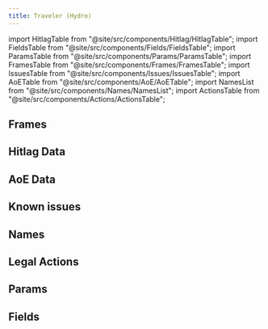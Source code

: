 ```yaml
---
title: Traveler (Hydro)
---
```


import HitlagTable from "@site/src/components/Hitlag/HitlagTable";
import FieldsTable from "@site/src/components/Fields/FieldsTable";
import ParamsTable from "@site/src/components/Params/ParamsTable";
import FramesTable from "@site/src/components/Frames/FramesTable";
import IssuesTable from "@site/src/components/Issues/IssuesTable";
import AoETable from "@site/src/components/AoE/AoETable";
import NamesList from "@site/src/components/Names/NamesList";
import ActionsTable from "@site/src/components/Actions/ActionsTable";

## Frames

<FramesTable item_key="travelerhydro" />

## Hitlag Data

<HitlagTable item_key="travelerhydro" />

## AoE Data

<AoETable item_key="travelerhydro" />

## Known issues

<IssuesTable item_key="travelerhydro" />

## Names

<NamesList item_key="travelerhydro" />

## Legal Actions

<ActionsTable item_key="travelerhydro" />

## Params

<ParamsTable item_key="travelerhydro" />

## Fields

<FieldsTable item_key="travelerhydro" />
